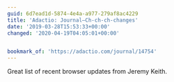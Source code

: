 ```yaml
---
guid: 6d7ead1d-5874-4e4a-a977-279af8ac4229
title: 'Adactio: Journal—Ch-ch-ch-changes'
date: '2019-03-28T15:53:33+00:00'
changed: '2020-04-19T04:05:01+00:00'


bookmark_of: 'https://adactio.com/journal/14754'
---
```


Great list of recent browser updates from Jeremy Keith. 
